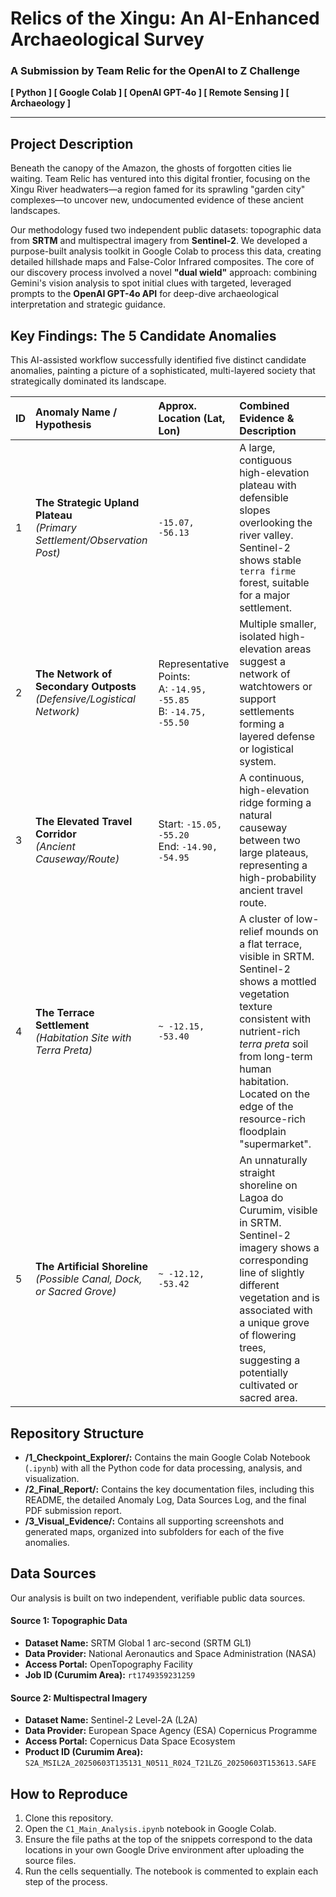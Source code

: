 # Relics of the Xingu: An AI-Enhanced Archaeological Survey

### A Submission by Team Relic for the OpenAI to Z Challenge

**[ Python ] [ Google Colab ] [ OpenAI GPT-4o ] [ Remote Sensing ] [ Archaeology ]**

---

## Project Description

Beneath the canopy of the Amazon, the ghosts of forgotten cities lie waiting. Team Relic has ventured into this digital frontier, focusing on the Xingu River headwaters—a region famed for its sprawling "garden city" complexes—to uncover new, undocumented evidence of these ancient landscapes.

Our methodology fused two independent public datasets: topographic data from **SRTM** and multispectral imagery from **Sentinel-2**. We developed a purpose-built analysis toolkit in Google Colab to process this data, creating detailed hillshade maps and False-Color Infrared composites. The core of our discovery process involved a novel **"dual wield"** approach: combining Gemini's vision analysis to spot initial clues with targeted, leveraged prompts to the **OpenAI GPT-4o API** for deep-dive archaeological interpretation and strategic guidance.

## Key Findings: The 5 Candidate Anomalies

This AI-assisted workflow successfully identified five distinct candidate anomalies, painting a picture of a sophisticated, multi-layered society that strategically dominated its landscape.

| ID | Anomaly Name / Hypothesis | Approx. Location (Lat, Lon) | Combined Evidence & Description |
|:---|:---|:---|:---|
| 1 | **The Strategic Upland Plateau**<br/>*(Primary Settlement/Observation Post)* | `-15.07, -56.13` | A large, contiguous high-elevation plateau with defensible slopes overlooking the river valley. Sentinel-2 shows stable `terra firme` forest, suitable for a major settlement. |
| 2 | **The Network of Secondary Outposts**<br/>*(Defensive/Logistical Network)* | Representative Points:<br/> A: `-14.95, -55.85`<br/> B: `-14.75, -55.50` | Multiple smaller, isolated high-elevation areas suggest a network of watchtowers or support settlements forming a layered defense or logistical system. |
| 3 | **The Elevated Travel Corridor**<br/>*(Ancient Causeway/Route)* | Start: `-15.05, -55.20`<br/>End: `-14.90, -54.95` | A continuous, high-elevation ridge forming a natural causeway between two large plateaus, representing a high-probability ancient travel route. |
| 4 | **The Terrace Settlement**<br/>*(Habitation Site with Terra Preta)* | `~ -12.15, -53.40` | A cluster of low-relief mounds on a flat terrace, visible in SRTM. Sentinel-2 shows a mottled vegetation texture consistent with nutrient-rich *terra preta* soil from long-term human habitation. Located on the edge of the resource-rich floodplain "supermarket". |
| 5 | **The Artificial Shoreline**<br/>*(Possible Canal, Dock, or Sacred Grove)* | `~ -12.12, -53.42` | An unnaturally straight shoreline on Lagoa do Curumim, visible in SRTM. Sentinel-2 imagery shows a corresponding line of slightly different vegetation and is associated with a unique grove of flowering trees, suggesting a potentially cultivated or sacred area. |

## Repository Structure

* **/1_Checkpoint_Explorer/:** Contains the main Google Colab Notebook (`.ipynb`) with all the Python code for data processing, analysis, and visualization.
* **/2_Final_Report/:** Contains the key documentation files, including this README, the detailed Anomaly Log, Data Sources Log, and the final PDF submission report.
* **/3_Visual_Evidence/:** Contains all supporting screenshots and generated maps, organized into subfolders for each of the five anomalies.

## Data Sources

Our analysis is built on two independent, verifiable public data sources.

#### **Source 1: Topographic Data**
* **Dataset Name:** SRTM Global 1 arc-second (SRTM GL1)
* **Data Provider:** National Aeronautics and Space Administration (NASA)
* **Access Portal:** OpenTopography Facility
* **Job ID (Curumim Area):** `rt1749359231259`

#### **Source 2: Multispectral Imagery**
* **Dataset Name:** Sentinel-2 Level-2A (L2A)
* **Data Provider:** European Space Agency (ESA) Copernicus Programme
* **Access Portal:** Copernicus Data Space Ecosystem
* **Product ID (Curumim Area):** `S2A_MSIL2A_20250603T135131_N0511_R024_T21LZG_20250603T153613.SAFE`

## How to Reproduce
1.  Clone this repository.
2.  Open the `C1_Main_Analysis.ipynb` notebook in Google Colab.
3.  Ensure the file paths at the top of the snippets correspond to the data locations in your own Google Drive environment after uploading the source files.
4.  Run the cells sequentially. The notebook is commented to explain each step of the process.